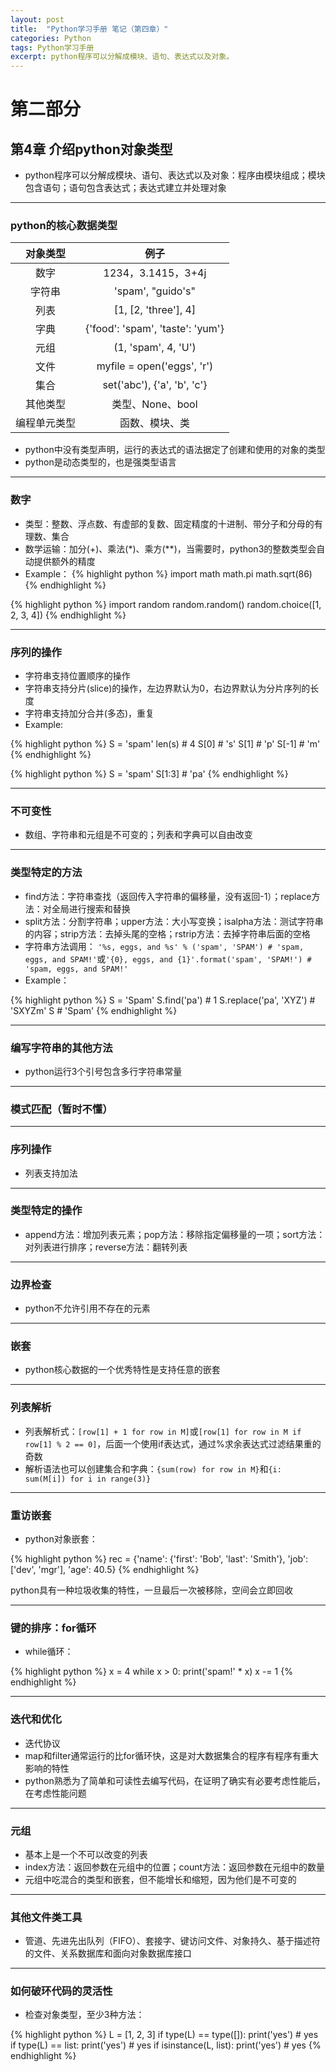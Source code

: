 ```yaml
---
layout: post
title:  "Python学习手册 笔记（第四章）"
categories: Python
tags: Python学习手册
excerpt: python程序可以分解成模块、语句、表达式以及对象。
---
```


# 第二部分

## 第4章 介绍python对象类型

* python程序可以分解成模块、语句、表达式以及对象：程序由模块组成；模块包含语句；语句包含表达式；表达式建立并处理对象

---
### python的核心数据类型

|对象类型|例子|
|:------:|:--:|
|数字|1234，3.1415，3+4j|
|字符串|'spam', "guido's"|
|列表|[1, [2, 'three'], 4]|
|字典|{'food': 'spam', 'taste': 'yum'}|
|元组|(1, 'spam', 4, 'U')|
|文件|myfile = open('eggs', 'r')|
|集合|set('abc'), {'a', 'b', 'c'}|
|其他类型|类型、None、bool|
|编程单元类型|函数、模块、类|

* python中没有类型声明，运行的表达式的语法据定了创建和使用的对象的类型
* python是动态类型的，也是强类型语言

---
### 数字

* 类型：整数、浮点数、有虚部的复数、固定精度的十进制、带分子和分母的有理数、集合
* 数学运输：加分(+)、乘法(\*)、乘方(\*\*)，当需要时，python3的整数类型会自动提供额外的精度
* Example：
{% highlight python %}
import math
math.pi
math.sqrt(86)
{% endhighlight %}

{% highlight python %}
import random
random.random()
random.choice([1, 2, 3, 4])
{% endhighlight %}

---
### 序列的操作

* 字符串支持位置顺序的操作
* 字符串支持分片(slice)的操作，左边界默认为0，右边界默认为分片序列的长度
* 字符串支持加分合并(多态)，重复
* Example:

{% highlight python %}
S = 'spam'
len(s) # 4
S[0] # 's'
S[1] # 'p'
S[-1] # 'm'
{% endhighlight %}

{% highlight python %}
S = 'spam'
S[1:3] # 'pa'
{% endhighlight %}

---
### 不可变性

* 数组、字符串和元组是不可变的；列表和字典可以自由改变

---
### 类型特定的方法

* find方法：字符串查找（返回传入字符串的偏移量，没有返回-1）；replace方法：对全局进行搜索和替换
* split方法：分割字符串；upper方法：大小写变换；isalpha方法：测试字符串的内容；strip方法：去掉头尾的空格；rstrip方法：去掉字符串后面的空格
* 字符串方法调用：
`'%s, eggs, and %s' % ('spam', 'SPAM') # 'spam, eggs, and SPAM!'`或`'{0}, eggs, and {1}'.format('spam', 'SPAM!') # 'spam, eggs, and SPAM!'`
* Example：

{% highlight python %}
S = 'Spam'
S.find('pa') # 1
S.replace('pa', 'XYZ') # 'SXYZm'
S # 'Spam'
{% endhighlight %}

---
### 编写字符串的其他方法

* python运行3个引号包含多行字符串常量

---
### 模式匹配（暂时不懂）

---
### 序列操作

* 列表支持加法

---
### 类型特定的操作

* append方法：增加列表元素；pop方法：移除指定偏移量的一项；sort方法：对列表进行排序；reverse方法：翻转列表

---
### 边界检查

* python不允许引用不存在的元素

---
### 嵌套

* python核心数据的一个优秀特性是支持任意的嵌套

---
### 列表解析

* 列表解析式：`[row[1] + 1 for row in M]`或`[row[1] for row in M if row[1] % 2 == 0]`，后面一个使用if表达式，通过%求余表达式过滤结果重的奇数
* 解析语法也可以创建集合和字典：`{sum(row) for row in M}`和`{i: sum(M[i]) for i in range(3)}`

---
### 重访嵌套

* python对象嵌套：

{% highlight python %}
rec = {'name': {'first': 'Bob', 'last': 'Smith'}, 'job': ['dev', 'mgr'], 'age': 40.5}
{% endhighlight %}

python具有一种垃圾收集的特性，一旦最后一次被移除，空间会立即回收

---
### 键的排序：for循环

* while循环：

{% highlight python %}
x = 4
while x > 0:
	print('spam!' * x)
	x -= 1
{% endhighlight %}

---
### 迭代和优化

* 迭代协议
* map和filter通常运行的比for循环快，这是对大数据集合的程序有程序有重大影响的特性
* python熟悉为了简单和可读性去编写代码，在证明了确实有必要考虑性能后，在考虑性能问题

---
### 元组

* 基本上是一个不可以改变的列表
* index方法：返回参数在元组中的位置；count方法：返回参数在元组中的数量
* 元组中吃混合的类型和嵌套，但不能增长和缩短，因为他们是不可变的

---
### 其他文件类工具

* 管道、先进先出队列（FIFO）、套接字、键访问文件、对象持久、基于描述符的文件、关系数据库和面向对象数据库接口

---
### 如何破环代码的灵活性

* 检查对象类型，至少3种方法：

{% highlight python %}
L = [1, 2, 3]
if type(L) == type([]):
	print('yes') # yes
if type(L) == list:
	print('yes') # yes
if isinstance(L, list):
	print('yes') # yes
{% endhighlight %}
